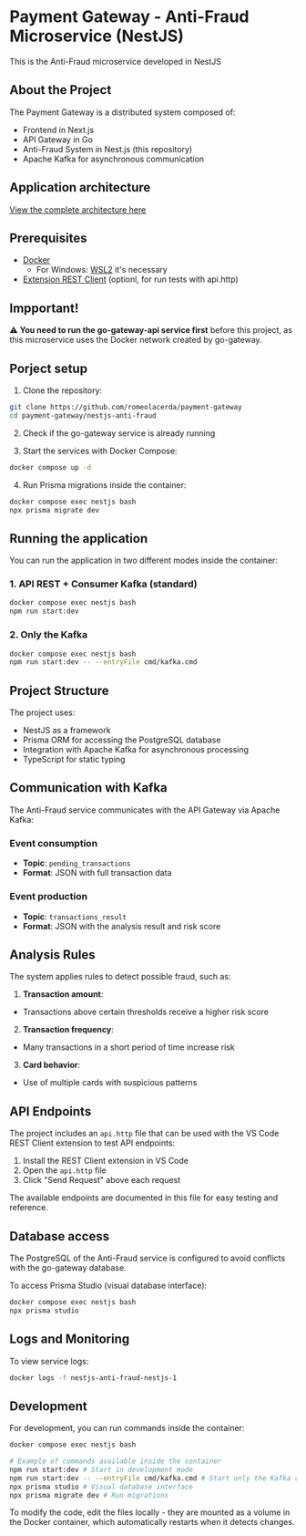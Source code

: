 # Payment Gateway - Anti-Fraud Microservice (NestJS)

This is the Anti-Fraud microservice developed in NestJS

## About the Project

The Payment Gateway is a distributed system composed of:
- Frontend in Next.js
- API Gateway in Go
- Anti-Fraud System in Nest.js (this repository)
- Apache Kafka for asynchronous communication

## Application architecture
[View the complete architecture here](https://link.excalidraw.com/readonly/Nrz6WjyTrn7IY8ZkrZHy)

## Prerequisites

- [Docker](https://www.docker.com/get-started)
  - For Windows: [WSL2](https://docs.docker.com/desktop/windows/wsl/) it's necessary
- [Extension REST Client](https://marketplace.visualstudio.com/items?itemName=humao.rest-client) (optionl, for run tests with api.http)

## Impportant!

⚠️ **You need to run the go-gateway-api service first** before this project, as this microservice uses the Docker network created by go-gateway.

## Porject setup

1. Clone the repository:
```bash
git clone https://github.com/romeolacerda/payment-gateway
cd payment-gateway/nestjs-anti-fraud
```

2. Check if the go-gateway service is already running

3. Start the services with Docker Compose:
```bash
docker compose up -d
```

4. Run Prisma migrations inside the container:
```bash
docker compose exec nestjs bash
npx prisma migrate dev
```

## Running the application

You can run the application in two different modes inside the container:

### 1. API REST + Consumer Kafka (standard)
```bash
docker compose exec nestjs bash
npm run start:dev
```

### 2. Only the Kafka
```bash
docker compose exec nestjs bash
npm run start:dev -- --entryFile cmd/kafka.cmd
```

## Project Structure
The project uses:
- NestJS as a framework
- Prisma ORM for accessing the PostgreSQL database
- Integration with Apache Kafka for asynchronous processing
- TypeScript for static typing

## Communication with Kafka

The Anti-Fraud service communicates with the API Gateway via Apache Kafka:

### Event consumption
- **Topic**: `pending_transactions`
- **Format**: JSON with full transaction data

### Event production
- **Topic**: `transactions_result`
- **Format**: JSON with the analysis result and risk score

## Analysis Rules

The system applies rules to detect possible fraud, such as:

1. **Transaction amount**:
- Transactions above certain thresholds receive a higher risk score

2. **Transaction frequency**:
- Many transactions in a short period of time increase risk

3. **Card behavior**:
- Use of multiple cards with suspicious patterns

## API Endpoints

The project includes an `api.http` file that can be used with the VS Code REST Client extension to test API endpoints:

1. Install the REST Client extension in VS Code
2. Open the `api.http` file
3. Click "Send Request" above each request

The available endpoints are documented in this file for easy testing and reference.

## Database access

The PostgreSQL of the Anti-Fraud service is configured to avoid conflicts with the go-gateway database.

To access Prisma Studio (visual database interface):

```bash
docker compose exec nestjs bash
npx prisma studio
```

## Logs and Monitoring

To view service logs:

```bash
docker logs -f nestjs-anti-fraud-nestjs-1
```

## Development

For development, you can run commands inside the container:

```bash
docker compose exec nestjs bash

# Example of commands available inside the container
npm run start:dev # Start in development mode
npm run start:dev -- --entryFile cmd/kafka.cmd # Start only the Kafka consumer
npx prisma studio # Visual database interface
npx prisma migrate dev # Run migrations
```

To modify the code, edit the files locally - they are mounted as a volume in the Docker container, which automatically restarts when it detects changes.
